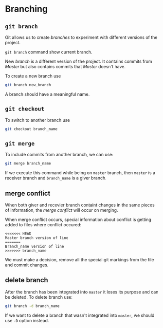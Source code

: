 # Branching

## `git branch`

Git allows us to create _branches_ to experiment with different versions of the project.

`git branch` command show current branch.

New _branch_ is a different version of the project. It contains commits from _Master_ but also contains commits that _Master_ doesn't have.

To create a new branch use

```bash
git branch new_branch
```

A branch should have a meaningful name.

## `git checkout`

To switch to another branch use

```bash
git checkout branch_name
```

## `git merge`

To include commits from another branch, we can use:

```bash
git merge branch_name
```

If we execute this command while being on `master` branch, then `master` is a receiver branch and `branch_name` is a giver branch.

## merge conflict

When both giver and recevier branch containt changes in the same pieces of information, the _merge conflict_ will occur on merging.

When merge conflict occurs, special information about conflict is getting added to files where conflict occured:

```text
<<<<<<< HEAD
Master branch version of line
=======
Branch_name version of line
>>>>>>> branch_name
```

We must make a decision, remove all the special git markings from the file and commit changes.

## delete branch

After the branch has been integrated into `master` it loses its purpose and can  be deleted. To delete branch use:

```bash
git branch -d branch_name
```

If we want to delete a branch that wasn't integrated into `master`, we should use `-D` option instead.
